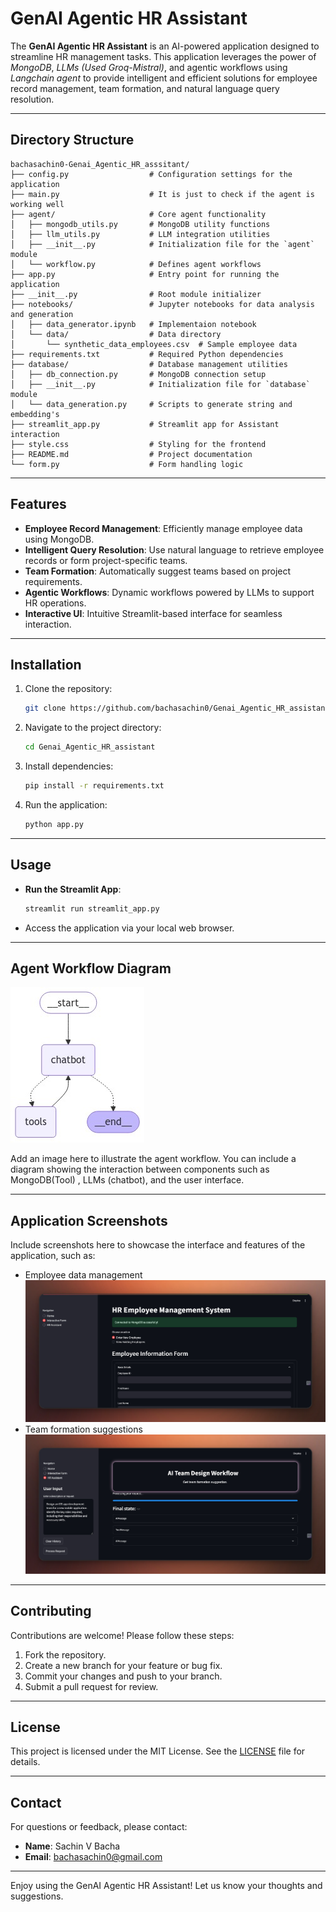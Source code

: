 # GenAI Agentic HR Assistant

The **GenAI Agentic HR Assistant** is an AI-powered application designed to streamline HR management tasks. This application leverages the power of *MongoDB*, *LLMs (Used Groq-Mistral)*, and agentic workflows using *Langchain agent* to provide intelligent and efficient solutions for employee record management, team formation, and natural language query resolution.

---

## Directory Structure

```plaintext
bachasachin0-Genai_Agentic_HR_asssitant/
├── config.py                  # Configuration settings for the application
├── main.py                    # It is just to check if the agent is working well
├── agent/                     # Core agent functionality
│   ├── mongodb_utils.py       # MongoDB utility functions
│   ├── llm_utils.py           # LLM integration utilities
│   ├── __init__.py            # Initialization file for the `agent` module
│   └── workflow.py            # Defines agent workflows
├── app.py                     # Entry point for running the application
├── __init__.py                # Root module initializer
├── notebooks/                 # Jupyter notebooks for data analysis and generation
│   ├── data_generator.ipynb   # Implementaion notebook
│   └── data/                  # Data directory
│       └── synthetic_data_employees.csv  # Sample employee data
├── requirements.txt           # Required Python dependencies
├── database/                  # Database management utilities
│   ├── db_connection.py       # MongoDB connection setup
│   ├── __init__.py            # Initialization file for `database` module
│   └── data_generation.py     # Scripts to generate string and embedding's
├── streamlit_app.py           # Streamlit app for Assistant interaction
├── style.css                  # Styling for the frontend
├── README.md                  # Project documentation
└── form.py                    # Form handling logic
```

---

## Features

- **Employee Record Management**: Efficiently manage employee data using MongoDB.
- **Intelligent Query Resolution**: Use natural language to retrieve employee records or form project-specific teams.
- **Team Formation**: Automatically suggest teams based on project requirements.
- **Agentic Workflows**: Dynamic workflows powered by LLMs to support HR operations.
- **Interactive UI**: Intuitive Streamlit-based interface for seamless interaction.

---

## Installation

1. Clone the repository:
   ```bash
   git clone https://github.com/bachasachin0/Genai_Agentic_HR_assistant.git
   ```

2. Navigate to the project directory:
   ```bash
   cd Genai_Agentic_HR_assistant
   ```

3. Install dependencies:
   ```bash
   pip install -r requirements.txt
   ```

4. Run the application:
   ```bash
   python app.py
   ```

---

## Usage

- **Run the Streamlit App**:
  ```bash
  streamlit run streamlit_app.py
  ```
- Access the application via your local web browser.

---

## Agent Workflow Diagram
![Agent Workflow](img/agent_workflow.jpg)

Add an image here to illustrate the agent workflow. You can include a diagram showing the interaction between components such as MongoDB(Tool) , LLMs (chatbot), and the user interface.

---

## Application Screenshots

Include screenshots here to showcase the interface and features of the application, such as:
- Employee data management
![Adding employees](img/form.png)
- Team formation suggestions
![Team formation](img/assistant.png)

---

## Contributing

Contributions are welcome! Please follow these steps:

1. Fork the repository.
2. Create a new branch for your feature or bug fix.
3. Commit your changes and push to your branch.
4. Submit a pull request for review.

---

## License

This project is licensed under the MIT License. See the [LICENSE](LICENSE) file for details.

---

## Contact

For questions or feedback, please contact:

- **Name**: Sachin V Bacha
- **Email**: bachasachin0@gmail.com


---

Enjoy using the GenAI Agentic HR Assistant! Let us know your thoughts and suggestions.

